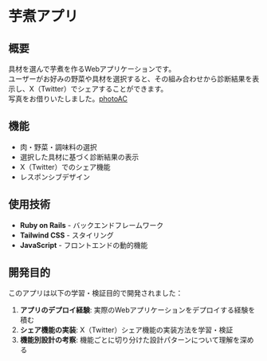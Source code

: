 # 芋煮アプリ

## 概要

具材を選んで芋煮を作るWebアプリケーションです。  
ユーザーがお好みの野菜や具材を選択すると、その組み合わせから診断結果を表示し、X（Twitter）でシェアすることができます。  
写真をお借りいたしました。[photoAC](https://www.photo-ac.com/)

## 機能

- 肉・野菜・調味料の選択
- 選択した具材に基づく診断結果の表示
- X（Twitter）でのシェア機能
- レスポンシブデザイン

## 使用技術

- **Ruby on Rails** - バックエンドフレームワーク
- **Tailwind CSS** - スタイリング
- **JavaScript** - フロントエンドの動的機能

## 開発目的

このアプリは以下の学習・検証目的で開発されました：

1. **アプリのデプロイ経験**: 実際のWebアプリケーションをデプロイする経験を積む
2. **シェア機能の実装**: X（Twitter）シェア機能の実装方法を学習・検証
3. **機能別設計の考察**: 機能ごとに切り分けた設計パターンについて理解を深める
